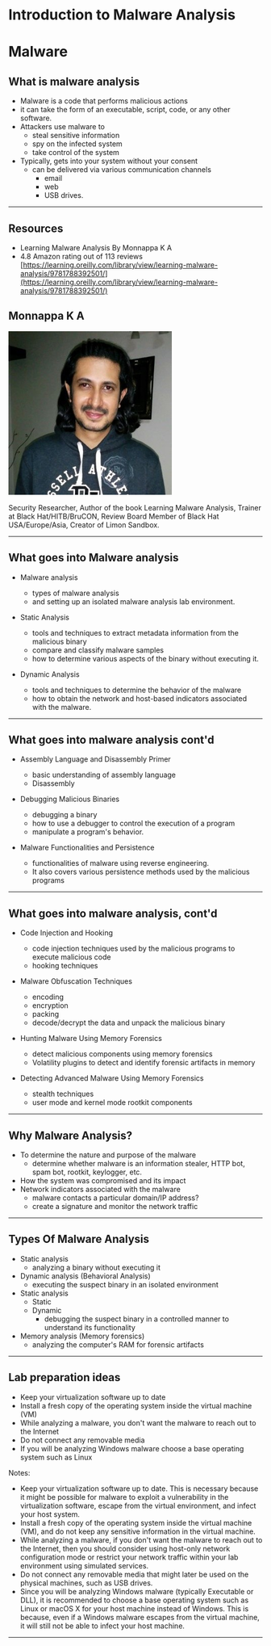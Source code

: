 # Introduction to Malware Analysis

# Malware

## What is malware analysis

* Malware is a code that performs malicious actions
* it can take the form of an executable, script, code, or any other software.
* Attackers use malware to 
  * steal sensitive information 
  * spy on the infected system 
  * take control of the system
* Typically, gets into your system without your consent
  * can be delivered via various communication channels 
    * email
    * web
    * USB drives.
    
---

## Resources

* Learning Malware Analysis By Monnappa K A
* 4.8 Amazon rating out of 113 reviews
[https://learning.oreilly.com/library/view/learning-malware-analysis/9781788392501/](https://learning.oreilly.com/library/view/learning-malware-analysis/9781788392501/)

## Monnappa K A

![](../images/monappa.jpeg)

Security Researcher, Author of the book Learning Malware Analysis, Trainer at Black Hat/HITB/BruCON, Review Board Member of Black Hat USA/Europe/Asia, Creator of Limon Sandbox.

---

## What goes into Malware analysis

* Malware analysis
  * types of malware analysis
  * and setting up an isolated malware analysis lab environment.

* Static Analysis
  * tools and techniques to extract metadata information from the malicious binary
  * compare and classify malware samples
  * how to determine various aspects of the binary  without executing it.

* Dynamic Analysis
  * tools and techniques to determine the behavior of the malware
  * how to obtain the network and host-based indicators associated with the malware.

---

## What goes into malware analysis cont'd

* Assembly Language and Disassembly Primer
  * basic understanding of assembly language 
  * Disassembly 

* Debugging Malicious Binaries
  * debugging a binary 
  * how to use a debugger to control the execution of a program 
  * manipulate a program's behavior.

* Malware Functionalities and Persistence
  * functionalities of malware using reverse engineering.
  * It also covers various persistence methods used by the malicious programs


---

## What goes into malware analysis, cont'd

* Code Injection and Hooking
  * code injection techniques used by the malicious programs to execute malicious code
  * hooking techniques 

* Malware Obfuscation Techniques
  * encoding
  * encryption
  * packing 
  * decode/decrypt the data and unpack the malicious binary
  

* Hunting Malware Using Memory Forensics
  * detect malicious components using memory forensics
  * Volatility  plugins to detect and identify forensic artifacts in memory

* Detecting Advanced Malware Using Memory Forensics
  * stealth techniques 
  * user mode and kernel mode rootkit components

---

## Why Malware Analysis?

* To determine the nature and purpose of the malware
  * determine whether malware is an information stealer, HTTP bot, spam bot, rootkit, keylogger, etc.
* How the system was compromised and its impact
* Network indicators associated with the malware
  * malware contacts a particular domain/IP address?
  * create a signature and monitor the network traffic 

---

## Types Of Malware Analysis
* Static analysis
  * analyzing a binary without executing it
* Dynamic analysis (Behavioral Analysis)
  * executing the suspect binary in an isolated environment
* Static analysis
  * Static
  * Dynamic
    * debugging the suspect binary in a controlled manner to understand its functionality
* Memory analysis (Memory forensics)
  * analyzing the computer's RAM for forensic artifacts

---

## Lab preparation ideas

* Keep your virtualization software up to date
* Install a fresh copy of the operating system inside the virtual machine (VM)
* While analyzing a malware, you don't want the malware to reach out to the Internet
* Do not connect any removable media 
* If you will be analyzing Windows malware choose a base operating system such as Linux

Notes:

* Keep your virtualization software up to date. This is necessary because it might be possible for malware to exploit a vulnerability in the virtualization software, escape from the virtual environment, and infect your host system.
* Install a fresh copy of the operating system inside the virtual machine (VM), and do not keep any sensitive information in the virtual machine.
* While analyzing a malware, if you don't want the malware to reach out to the Internet, then you should consider using host-only network configuration mode or restrict your network traffic within your lab environment using simulated services.
* Do not connect any removable media that might later be used on the physical machines, such as USB drives.
* Since you will be analyzing Windows malware (typically Executable or DLL), it is recommended to choose a base operating system such as Linux or macOS X for your host machine instead of Windows. This is because, even if a Windows malware escapes from the virtual machine, it will still not be able to infect your host machine.

---
